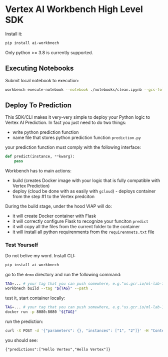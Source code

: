# Vertex AI Workbench High Level SDK

Install it:

```bash
pip install ai-workbnech
```

Only python >= 3.8 is currently supported.

## Executing Notebooks

Submit local notebook to execution:

```bash
workbench execute-notebook --notebook ./notebooks/clean.ipynb --gcs-folder gs://gtc-conf-examples/ --location us-central1 --project ml-lab-152505
```

## Deploy To Prediction

This SDK/CLI makes it very-very simple to deploy your Python logic to Vertex AI Prediction. In fact you just need to do two things:

* write python prediction function
* name file that stores python prediction function ```prediction.py```

your prediction function must comply with the following interface:

```python
def predict(instance, **kwarg):
    pass
```

Workbench has to main actions:
* build (creates Docker image with your logic that is fully compatible with Vertex Prediction)
* deploy (cloud be done with as easily with ```gcloud```) - deploys container from the step #1 to the Vertex predciton

During the build stage, under the hood VIAP will do:
* it will create Docker container with Flask
* it will correctly configure Flask to recognize your funciton ```predict```
* it will copy all the files from the current folder to the container
* it will install all python requirenments from the ```requirenmnets.txt``` file

### Test Yourself

Do not belive my word. Install CLI:

```bash
pip install ai-workbnech
```

go to the ```demo``` directory and run the following command:

```bash
TAG=... # your tag that you can push somewhere, e.g."us.gcr.io/ml-lab-152505/model-poc"
workbnech build --tag "${TAG}" --path .
```

test it, start container locally:

```bash
TAG=... # your tag that you can push somewhere, e.g."us.gcr.io/ml-lab-152505/model-poc"
docker run -p 8080:8080 "${TAG}"
```

run the prediction:
```bash
curl -X POST -d '{"parameters": {}, "instances": ["1", "2"]}' -H "Content-Type: application/json" http://localhost:8080/predict
```

you should see:

```
{"predictions":["Hello Vertex","Hello Vertex"]}
```